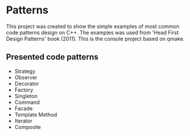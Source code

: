 # Patterns

This project was created to show the simple examples of most common code patterns design on C++. The examples was used from 'Head First Design Patterns' book (2011). This is the console project based on qmake.

## Presented code patterns

* Strategy
* Observer
* Decorator
* Factory
* Singleton
* Command
* Facade
* Template Method
* Iterator
* Composite
